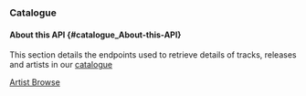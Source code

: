 ### Catalogue

#### About this API {#catalogue_About-this-API}

This section details the endpoints used to retrieve details of tracks, releases and artists in our [catalogue](http://docs.7digital.com/#catalogue)

[Artist Browse](/7Digital/catalog-browse.md)





